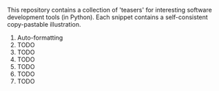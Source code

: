 This repository contains a collection of 'teasers' for interesting software development tools (in Python). Each snippet contains a self-consistent copy-pastable illustration.

1) Auto-formatting
2) TODO
3) TODO
4) TODO
5) TODO
6) TODO
7) TODO
